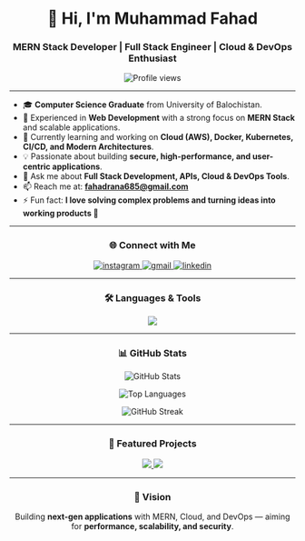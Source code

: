 <h1 align="center">🚀 Hi, I'm Muhammad Fahad</h1>
<h3 align="center">MERN Stack Developer | Full Stack Engineer | Cloud & DevOps Enthusiast</h3>

<p align="center">
  <img src="https://komarev.com/ghpvc/?username=fahad-developer&label=Profile%20Views&color=blueviolet&style=flat-square" alt="Profile views" />
</p>

---

- 🎓 **Computer Science Graduate** from University of Balochistan.  
- 💼 Experienced in **Web Development** with a strong focus on **MERN Stack** and scalable applications.  
- 🌱 Currently learning and working on **Cloud (AWS), Docker, Kubernetes, CI/CD, and Modern Architectures**.  
- 💡 Passionate about building **secure, high-performance, and user-centric applications**.  
- 💬 Ask me about **Full Stack Development, APIs, Cloud & DevOps Tools**.  
- 📫 Reach me at: **fahadrana685@gmail.com**  
- ⚡ Fun fact: **I love solving complex problems and turning ideas into working products 🚀**  

---

<h3 align="center">🌐 Connect with Me</h3>
<p align="center">
  <a href="https://instagram.com/rana_fahad310" target="blank">
    <img src="https://skillicons.dev/icons?i=instagram" alt="instagram" />
  </a>
  <a href="mailto:fahadrana685@gmail.com" target="blank">
    <img src="https://skillicons.dev/icons?i=gmail" alt="gmail" />
  </a>
  <a href="https://linkedin.com/in/YOUR-LINKEDIN" target="blank">
    <img src="https://skillicons.dev/icons?i=linkedin" alt="linkedin" />
  </a>
</p>

---

<h3 align="center">🛠️ Languages & Tools</h3>
<p align="center">
  <img src="https://skillicons.dev/icons?i=html,css,tailwind,js,react,next,express,nodejs,mongodb,python,django,cpp,git,github,docker,kubernetes,aws,figma" />
</p>

---

<h3 align="center">📊 GitHub Stats</h3>

<p align="center">
  <img src="https://github-readme-stats.vercel.app/api?username=fahad-developer&show_icons=true&theme=radical" alt="GitHub Stats" />
</p>

<p align="center">
  <img src="https://github-readme-stats.vercel.app/api/top-langs?username=fahad-developer&layout=compact&theme=radical" alt="Top Languages" />
</p>

<p align="center">
  <img src="https://github-readme-streak-stats.herokuapp.com?user=fahad-developer&theme=radical" alt="GitHub Streak" />
</p>

---

<h3 align="center">🚀 Featured Projects</h3>
<p align="center">
  <a href="https://github.com/fahad-developer/YOOM">
    <img src="https://github-readme-stats.vercel.app/api/pin/?username=fahad-developer&repo=YOOM&theme=radical" />
  </a>
  <a href="https://github.com/fahad-developer/Your-Another-Project">
    <img src="https://github-readme-stats.vercel.app/api/pin/?username=fahad-developer&repo=Your-Another-Project&theme=radical" />
  </a>
</p>

---

<h3 align="center">🚀 Vision</h3>
<p align="center">
  Building <b>next-gen applications</b> with MERN, Cloud, and DevOps — aiming for <b>performance, scalability, and security</b>.
</p>
